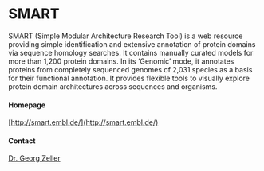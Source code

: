 # SMART
SMART (Simple Modular Architecture Research Tool) is a web resource providing simple identification and extensive annotation of protein domains via sequence homology searches. It contains manually curated models for more than 1,200 protein domains. In its ‘Genomic’ mode, it annotates proteins from completely sequenced genomes of 2,031 species as a basis for their functional annotation. It provides flexible tools to visually explore protein domain architectures across sequences and organisms.

#### Homepage
[http://smart.embl.de/](http://smart.embl.de/)

#### Contact
[Dr. Georg Zeller](http://congo.embl.de/hd-hub/dr-georg-zeller/)

